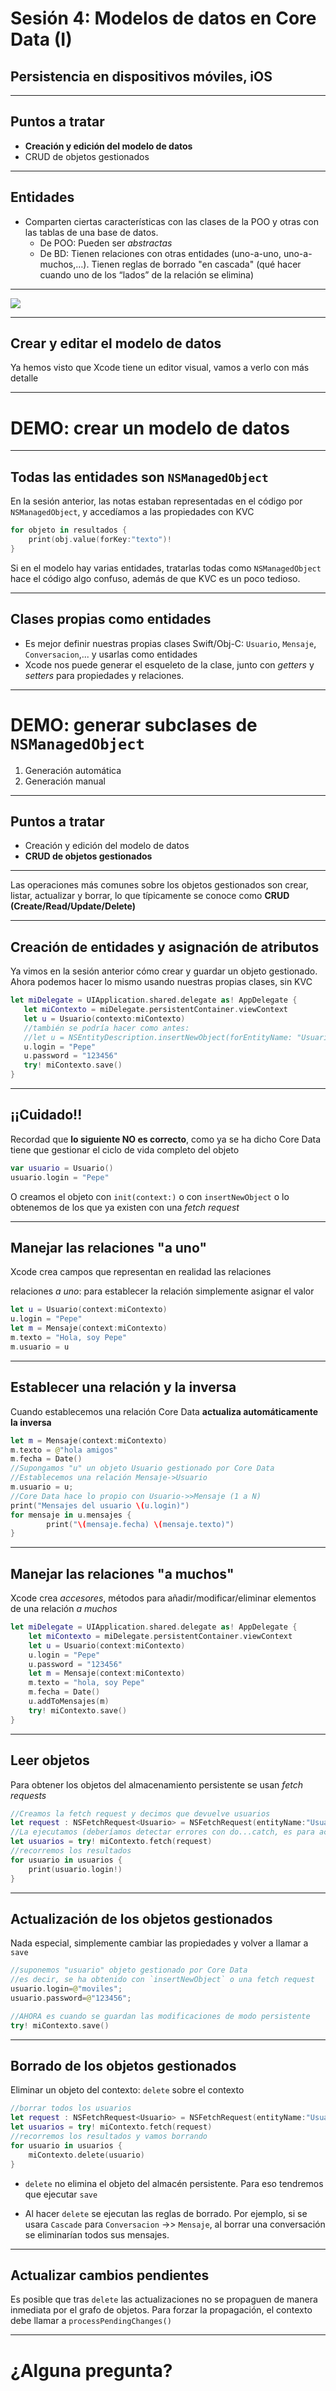 
# Sesión 4: Modelos de datos en Core Data (I)
## Persistencia en dispositivos móviles, iOS


---

## Puntos a tratar

- **Creación y edición del modelo de datos**
- CRUD de objetos gestionados


---

## Entidades

- Comparten ciertas características con las clases de la POO y otras con las tablas de una base de datos. 
    - De POO: Pueden ser *abstractas* 
    - De BD: Tienen relaciones con otras entidades (uno-a-uno, uno-a-muchos,…). Tienen reglas de borrado "en cascada" (qué hacer cuando uno de los “lados” de la relación se elimina)


---

![](img/modelo_datos.png)

---

## Crear y editar el modelo de datos

Ya hemos visto que Xcode tiene un editor visual, vamos a verlo con más detalle

---

# DEMO: crear un modelo de datos 

---

## Todas las entidades son `NSManagedObject`

En la sesión anterior, las notas estaban representadas en el código por `NSManagedObject`, y accedíamos a las propiedades con KVC

```swift
for objeto in resultados {
    print(obj.value(forKey:"texto")!
} 
```

Si en el modelo hay varias entidades, tratarlas todas como `NSManagedObject` hace el código algo confuso, además de que KVC es un poco tedioso.

---

## Clases propias como entidades

- Es mejor definir nuestras propias clases Swift/Obj-C: `Usuario`, `Mensaje`, `Conversacion`,... y usarlas como entidades
- Xcode nos puede generar el esqueleto de la clase, junto con *getters* y *setters* para propiedades y relaciones.

---

# DEMO: generar subclases de `NSManagedObject`

1. Generación automática
2. Generación manual

---


## Puntos a tratar

- Creación y edición del modelo de datos
- **CRUD de objetos gestionados**


---

Las operaciones más comunes sobre los objetos gestionados son crear, listar, actualizar y borrar, lo que típicamente se conoce como **CRUD (Create/Read/Update/Delete)**

---

## Creación de entidades y asignación de atributos

Ya vimos en la sesión anterior cómo crear y guardar un objeto gestionado. Ahora podemos hacer lo mismo usando nuestras propias clases, sin KVC

```swift
let miDelegate = UIApplication.shared.delegate as! AppDelegate {
   let miContexto = miDelegate.persistentContainer.viewContext
   let u = Usuario(contexto:miContexto)
   //también se podría hacer como antes:
   //let u = NSEntityDescription.insertNewObject(forEntityName: "Usuario", into: miContexto) as! Usuario
   u.login = "Pepe"
   u.password = "123456"
   try! miContexto.save()
}
```

---

## ¡¡Cuidado!!

Recordad que **lo siguiente NO es correcto**, como ya se ha dicho Core Data tiene que gestionar el ciclo de vida completo del objeto

```swift
var usuario = Usuario()
usuario.login = "Pepe"
```

O creamos el objeto con `init(context:)` o con `insertNewObject` o lo obtenemos de los que ya existen con una *fetch request*

---

## Manejar las relaciones "a uno"

Xcode crea campos que representan en realidad las relaciones

relaciones *a uno*: para establecer la relación simplemente asignar el valor

```swift
let u = Usuario(context:miContexto)
u.login = "Pepe"
let m = Mensaje(context:miContexto)
m.texto = "Hola, soy Pepe"
m.usuario = u
```

---

## Establecer una relación y la inversa

Cuando establecemos una relación Core Data **actualiza automáticamente la inversa**

```swift
let m = Mensaje(context:miContexto) 
m.texto = @"hola amigos"
m.fecha = Date()
//Supongamos "u" un objeto Usuario gestionado por Core Data
//Establecemos una relación Mensaje->Usuario
m.usuario = u;
//Core Data hace lo propio con Usuario->>Mensaje (1 a N)
print("Mensajes del usuario \(u.login)")
for mensaje in u.mensajes {
        print("\(mensaje.fecha) \(mensaje.texto)")
}
```

---

## Manejar las relaciones "a muchos"

Xcode crea *accesores*, métodos para añadir/modificar/eliminar elementos de una relación *a muchos*

```swift
let miDelegate = UIApplication.shared.delegate as! AppDelegate {
    let miContexto = miDelegate.persistentContainer.viewContext
    let u = Usuario(context:miContexto)
    u.login = "Pepe"
    u.password = "123456"
    let m = Mensaje(context:miContexto)
    m.texto = "hola, soy Pepe"
    m.fecha = Date()
    u.addToMensajes(m)
    try! miContexto.save() 
}
```


---

## Leer objetos

Para obtener los objetos del almacenamiento persistente se usan *fetch requests*

```swift
//Creamos la fetch request y decimos que devuelve usuarios
let request : NSFetchRequest<Usuario> = NSFetchRequest(entityName:"Usuario")
//La ejecutamos (deberíamos detectar errores con do...catch, es para acortar el ejemplo)
let usuarios = try! miContexto.fetch(request)
//recorremos los resultados
for usuario in usuarios {
    print(usuario.login!)
}
```


---

## Actualización de los objetos gestionados

Nada especial, simplemente cambiar las propiedades y volver a llamar a `save`

```swift
//suponemos "usuario" objeto gestionado por Core Data
//es decir, se ha obtenido con `insertNewObject` o una fetch request
usuario.login=@"moviles";
usuario.password=@"123456";

//AHORA es cuando se guardan las modificaciones de modo persistente
try! miContexto.save() 
```


---

## Borrado de los objetos gestionados

Eliminar un objeto del contexto: `delete` sobre el contexto

```swift
//borrar todos los usuarios
let request : NSFetchRequest<Usuario> = NSFetchRequest(entityName:"Usuario")
let usuarios = try! miContexto.fetch(request)
//recorremos los resultados y vamos borrando
for usuario in usuarios {
    miContexto.delete(usuario)
}
```

- `delete` no elimina el objeto del almacén persistente. Para eso tendremos que ejecutar `save`

- Al hacer `delete` se ejecutan las reglas de borrado. Por ejemplo, si se usara `Cascade` para `Conversacion` ->> `Mensaje`, al borrar una conversación se eliminarían todos sus mensajes. 

---

## Actualizar cambios pendientes

Es posible que tras  `delete` las actualizaciones no se propaguen de manera inmediata por el grafo de objetos. Para forzar la propagación, el contexto debe llamar a `processPendingChanges()`


---


# ¿Alguna pregunta?